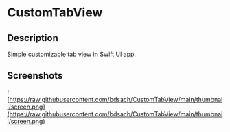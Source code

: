 # CustomTabView

## Description

Simple customizable tab view in Swift UI app.

## Screenshots

![https://raw.githubusercontent.com/bdsach/CustomTabView/main/thumbnail/screen.png](https://raw.githubusercontent.com/bdsach/CustomTabView/main/thumbnail/screen.png)
